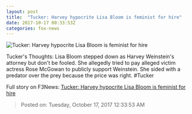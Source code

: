 ```yaml
---
layout: post
title:  "Tucker: Harvey hypocrite Lisa Bloom is feminist for hire"
date: 2017-10-17 00:33:53Z
categories: fox-news
---
```


![Tucker: Harvey hypocrite Lisa Bloom is feminist for hire](http://a57.foxnews.com/media2.foxnews.com/BrightCove/694940094001/2017/10/17/640/360/694940094001_5613590499001_5613568224001-vs.jpg)

Tucker's Thoughts: Lisa Bloom stepped down as Harvey Weinstein's attorney but don't be fooled. She allegedly tried to pay alleged victim actress Rose McGowan to publicly support Weinstein. She sided with a predator over the prey because the price was right. #Tucker


Full story on F3News: [Tucker: Harvey hypocrite Lisa Bloom is feminist for hire](http://www.f3nws.com/n/HArpWH)

> Posted on: Tuesday, October 17, 2017 12:33:53 AM
